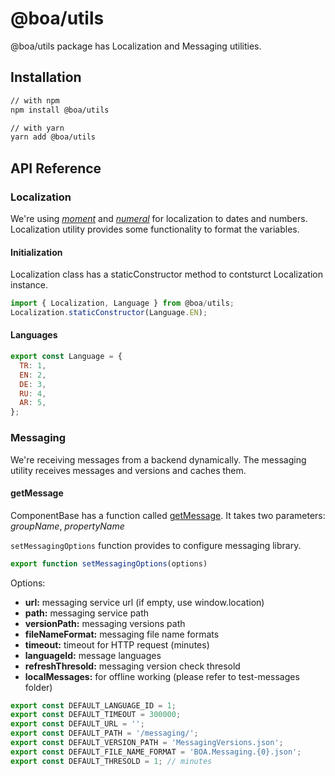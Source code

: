 # @boa/utils

@boa/utils package has Localization and Messaging utilities.

## Installation


```sh
// with npm
npm install @boa/utils

// with yarn
yarn add @boa/utils
```

## API Reference

### Localization

We're using [*moment*](https://github.com/moment/moment) and [*numeral*](https://github.com/adamwdraper/Numeral-js) for localization to dates and numbers. Localization utility provides some functionality to format the variables.

#### Initialization
Localization class has a staticConstructor method to contsturct Localization instance.

```js
import { Localization, Language } from @boa/utils;
Localization.staticConstructor(Language.EN);
```

#### Languages 
```js
export const Language = {
  TR: 1,
  EN: 2,
  DE: 3,
  RU: 4,
  AR: 5,
};
```

### Messaging

We're receiving messages from a backend dynamically. The messaging utility receives messages and versions and caches them.

#### getMessage
ComponentBase has a function called [getMessage](https://github.com/kuveytturk/boa/blob/monorepo/packages/base/src/ComponentBase/index.js#L81). It takes two parameters: *groupName*, *propertyName*


```setMessagingOptions``` function provides to configure messaging library.

```js
export function setMessagingOptions(options)
````

Options:
- **url:** messaging service url (if empty, use window.location)
- **path:** messaging service path 
- **versionPath:** messaging versions path
- **fileNameFormat:** messaging file name formats
- **timeout:** timeout for HTTP request (minutes)
- **languageId:** message languages
- **refreshThresold:** messaging version check thresold
- **localMessages:** for offline working (please refer to test-messages folder)



```js
export const DEFAULT_LANGUAGE_ID = 1;
export const DEFAULT_TIMEOUT = 300000;
export const DEFAULT_URL = '';
export const DEFAULT_PATH = '/messaging/';
export const DEFAULT_VERSION_PATH = 'MessagingVersions.json';
export const DEFAULT_FILE_NAME_FORMAT = 'BOA.Messaging.{0}.json';
export const DEFAULT_THRESOLD = 1; // minutes
```
